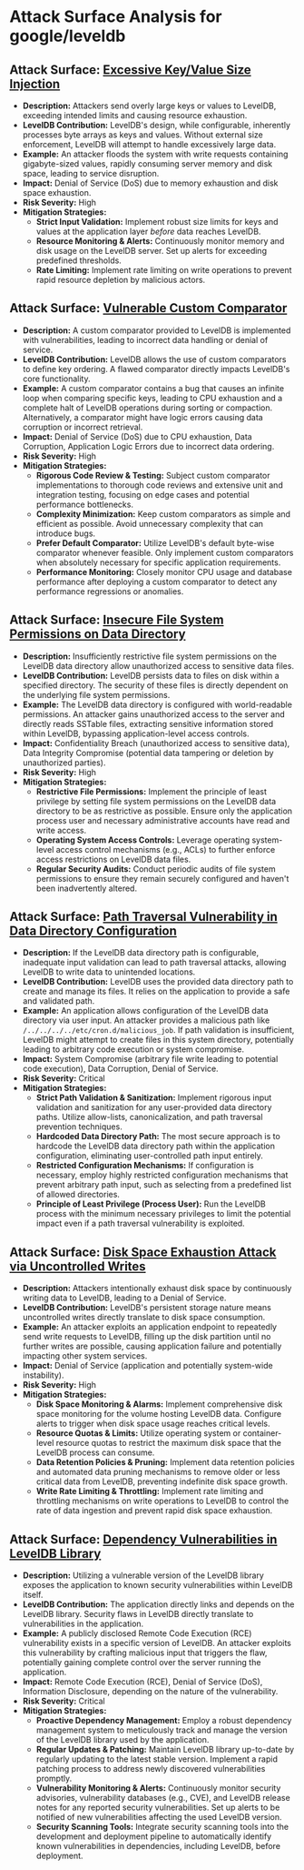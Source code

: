 # Attack Surface Analysis for google/leveldb

## Attack Surface: [Excessive Key/Value Size Injection](./attack_surfaces/excessive_keyvalue_size_injection.md)

*   **Description:** Attackers send overly large keys or values to LevelDB, exceeding intended limits and causing resource exhaustion.
*   **LevelDB Contribution:** LevelDB's design, while configurable, inherently processes byte arrays as keys and values. Without external size enforcement, LevelDB will attempt to handle excessively large data.
*   **Example:** An attacker floods the system with write requests containing gigabyte-sized values, rapidly consuming server memory and disk space, leading to service disruption.
*   **Impact:** Denial of Service (DoS) due to memory exhaustion and disk space exhaustion.
*   **Risk Severity:** High
*   **Mitigation Strategies:**
    *   **Strict Input Validation:** Implement robust size limits for keys and values at the application layer *before* data reaches LevelDB.
    *   **Resource Monitoring & Alerts:** Continuously monitor memory and disk usage on the LevelDB server. Set up alerts for exceeding predefined thresholds.
    *   **Rate Limiting:** Implement rate limiting on write operations to prevent rapid resource depletion by malicious actors.

## Attack Surface: [Vulnerable Custom Comparator](./attack_surfaces/vulnerable_custom_comparator.md)

*   **Description:** A custom comparator provided to LevelDB is implemented with vulnerabilities, leading to incorrect data handling or denial of service.
*   **LevelDB Contribution:** LevelDB allows the use of custom comparators to define key ordering. A flawed comparator directly impacts LevelDB's core functionality.
*   **Example:** A custom comparator contains a bug that causes an infinite loop when comparing specific keys, leading to CPU exhaustion and a complete halt of LevelDB operations during sorting or compaction. Alternatively, a comparator might have logic errors causing data corruption or incorrect retrieval.
*   **Impact:** Denial of Service (DoS) due to CPU exhaustion, Data Corruption, Application Logic Errors due to incorrect data ordering.
*   **Risk Severity:** High
*   **Mitigation Strategies:**
    *   **Rigorous Code Review & Testing:** Subject custom comparator implementations to thorough code reviews and extensive unit and integration testing, focusing on edge cases and potential performance bottlenecks.
    *   **Complexity Minimization:** Keep custom comparators as simple and efficient as possible. Avoid unnecessary complexity that can introduce bugs.
    *   **Prefer Default Comparator:** Utilize LevelDB's default byte-wise comparator whenever feasible. Only implement custom comparators when absolutely necessary for specific application requirements.
    *   **Performance Monitoring:** Closely monitor CPU usage and database performance after deploying a custom comparator to detect any performance regressions or anomalies.

## Attack Surface: [Insecure File System Permissions on Data Directory](./attack_surfaces/insecure_file_system_permissions_on_data_directory.md)

*   **Description:**  Insufficiently restrictive file system permissions on the LevelDB data directory allow unauthorized access to sensitive data files.
*   **LevelDB Contribution:** LevelDB persists data to files on disk within a specified directory. The security of these files is directly dependent on the underlying file system permissions.
*   **Example:** The LevelDB data directory is configured with world-readable permissions. An attacker gains unauthorized access to the server and directly reads SSTable files, extracting sensitive information stored within LevelDB, bypassing application-level access controls.
*   **Impact:** Confidentiality Breach (unauthorized access to sensitive data), Data Integrity Compromise (potential data tampering or deletion by unauthorized parties).
*   **Risk Severity:** High
*   **Mitigation Strategies:**
    *   **Restrictive File Permissions:** Implement the principle of least privilege by setting file system permissions on the LevelDB data directory to be as restrictive as possible. Ensure only the application process user and necessary administrative accounts have read and write access.
    *   **Operating System Access Controls:** Leverage operating system-level access control mechanisms (e.g., ACLs) to further enforce access restrictions on LevelDB data files.
    *   **Regular Security Audits:** Conduct periodic audits of file system permissions to ensure they remain securely configured and haven't been inadvertently altered.

## Attack Surface: [Path Traversal Vulnerability in Data Directory Configuration](./attack_surfaces/path_traversal_vulnerability_in_data_directory_configuration.md)

*   **Description:** If the LevelDB data directory path is configurable, inadequate input validation can lead to path traversal attacks, allowing LevelDB to write data to unintended locations.
*   **LevelDB Contribution:** LevelDB uses the provided data directory path to create and manage its files. It relies on the application to provide a safe and validated path.
*   **Example:** An application allows configuration of the LevelDB data directory via user input. An attacker provides a malicious path like `/../../../../etc/cron.d/malicious_job`. If path validation is insufficient, LevelDB might attempt to create files in this system directory, potentially leading to arbitrary code execution or system compromise.
*   **Impact:** System Compromise (arbitrary file write leading to potential code execution), Data Corruption, Denial of Service.
*   **Risk Severity:** Critical
*   **Mitigation Strategies:**
    *   **Strict Path Validation & Sanitization:** Implement rigorous input validation and sanitization for any user-provided data directory paths. Utilize allow-lists, canonicalization, and path traversal prevention techniques.
    *   **Hardcoded Data Directory Path:**  The most secure approach is to hardcode the LevelDB data directory path within the application configuration, eliminating user-controlled path input entirely.
    *   **Restricted Configuration Mechanisms:** If configuration is necessary, employ highly restricted configuration mechanisms that prevent arbitrary path input, such as selecting from a predefined list of allowed directories.
    *   **Principle of Least Privilege (Process User):** Run the LevelDB process with the minimum necessary privileges to limit the potential impact even if a path traversal vulnerability is exploited.

## Attack Surface: [Disk Space Exhaustion Attack via Uncontrolled Writes](./attack_surfaces/disk_space_exhaustion_attack_via_uncontrolled_writes.md)

*   **Description:** Attackers intentionally exhaust disk space by continuously writing data to LevelDB, leading to a Denial of Service.
*   **LevelDB Contribution:** LevelDB's persistent storage nature means uncontrolled writes directly translate to disk space consumption.
*   **Example:** An attacker exploits an application endpoint to repeatedly send write requests to LevelDB, filling up the disk partition until no further writes are possible, causing application failure and potentially impacting other system services.
*   **Impact:** Denial of Service (application and potentially system-wide instability).
*   **Risk Severity:** High
*   **Mitigation Strategies:**
    *   **Disk Space Monitoring & Alarms:** Implement comprehensive disk space monitoring for the volume hosting LevelDB data. Configure alerts to trigger when disk space usage reaches critical levels.
    *   **Resource Quotas & Limits:** Utilize operating system or container-level resource quotas to restrict the maximum disk space that the LevelDB process can consume.
    *   **Data Retention Policies & Pruning:** Implement data retention policies and automated data pruning mechanisms to remove older or less critical data from LevelDB, preventing indefinite disk space growth.
    *   **Write Rate Limiting & Throttling:** Implement rate limiting and throttling mechanisms on write operations to LevelDB to control the rate of data ingestion and prevent rapid disk space exhaustion.

## Attack Surface: [Dependency Vulnerabilities in LevelDB Library](./attack_surfaces/dependency_vulnerabilities_in_leveldb_library.md)

*   **Description:** Utilizing a vulnerable version of the LevelDB library exposes the application to known security vulnerabilities within LevelDB itself.
*   **LevelDB Contribution:** The application directly links and depends on the LevelDB library. Security flaws in LevelDB directly translate to vulnerabilities in the application.
*   **Example:** A publicly disclosed Remote Code Execution (RCE) vulnerability exists in a specific version of LevelDB. An attacker exploits this vulnerability by crafting malicious input that triggers the flaw, potentially gaining complete control over the server running the application.
*   **Impact:** Remote Code Execution (RCE), Denial of Service (DoS), Information Disclosure, depending on the nature of the vulnerability.
*   **Risk Severity:** Critical
*   **Mitigation Strategies:**
    *   **Proactive Dependency Management:** Employ a robust dependency management system to meticulously track and manage the version of the LevelDB library used by the application.
    *   **Regular Updates & Patching:**  Maintain LevelDB library up-to-date by regularly updating to the latest stable version. Implement a rapid patching process to address newly discovered vulnerabilities promptly.
    *   **Vulnerability Monitoring & Alerts:** Continuously monitor security advisories, vulnerability databases (e.g., CVE), and LevelDB release notes for any reported security vulnerabilities. Set up alerts to be notified of new vulnerabilities affecting the used LevelDB version.
    *   **Security Scanning Tools:** Integrate security scanning tools into the development and deployment pipeline to automatically identify known vulnerabilities in dependencies, including LevelDB, before deployment.

